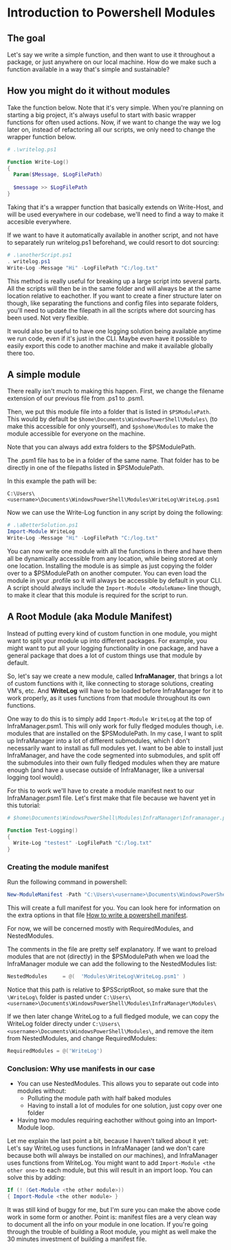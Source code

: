 # Introduction to Powershell Modules
## The goal
Let's say we write a simple function, and then want to use it throughout a package, or just anywhere on our local machine. How do we make such a function available in a way that's simple and sustainable?

## How you might do it without modules
Take the function below. Note that it's very simple. When you're planning on starting a big project, it's always useful to start with basic wrapper functions for often used actions. Now, if we want to change the way we log later on, instead of refactoring all our scripts, we only need to change the wrapper function below.

``` powershell
# .\writelog.ps1

Function Write-Log()
{
  Param($Message, $LogFilePath)
  
  $message >> $LogFilePath
}
```
Taking that it's a wrapper function that basically extends on Write-Host, and will be used everywhere in our codebase, we'll need to find a way to make it accesible everywhere.

If we want to have it automatically available in another script, and not have to separately run writelog.ps1 beforehand,
we could resort to dot sourcing:

``` powershell
# .\anotherScript.ps1
. writelog.ps1
Write-Log -Message "Hi" -LogFilePath "C:/log.txt"
```
This method is really useful for breaking up a large script into several parts. All the scripts will then be in the same folder and will always be at the same location relative to eachother. If you want to create a finer structure later on though, like separating the functions and config files into separate folders, you'll need to update the filepath in all the scripts where dot sourcing has been used. Not very flexible.

It would also be useful to have one logging solution being available anytime we run code, even if it's just in the CLI. Maybe even have it possible to easily export this code to another machine and make it available globally there too.


## A simple module
There really isn't much to making this happen. First, we change the filename extension of our previous file from .ps1 to .psm1.

Then, we put this module file into a folder that is listed in `$PSModulePath`. This would by default be 
`$home\Documents\WindowsPowerShell\Modules\` (to make this accessible for only yourself), and `$pshome\Modules` to make the module accessible for everyone on the machine. 

Note that you can always add extra folders to the $PSModulePath. 

The .psm1 file has to be in a folder of the same name. That folder has to be directly in one of the filepaths listed in $PSModulePath.

In this example the path will be:

```
C:\Users\<username>\Documents\WindowsPowerShell\Modules\WriteLog\WriteLog.psm1
```

Now we can use the Write-Log function in any script by doing the following:

``` powershell
# .\aBetterSolution.ps1
Import-Module WriteLog
Write-Log -Message "Hi" -LogFilePath "C:/log.txt"
```
You can now write one module with all the functions in there and have them all be dynamically accessible from any location, 
while being stored at only one location. Installing the module is as simple as just copying the folder over to a $PSModulePath
on another computer. You can even load the module in your .profile so it will always be accessible by default in your CLI. 
A script should always include the `Import-Module <ModuleName>` line though, to make it clear that this module is required for
the script to run.

## A Root Module (aka Module Manifest)
Instead of putting every kind of custom function in one module, you might want to split your module up into different packages.
For example, you might want to put all your logging functionality in one package, and have a general package that does a lot
of custom things use that module by default.

So, let's say we create a new module, called __InfraManager__, that brings a lot of custom functions with it, like connecting to
storage solutions, creating VM's, etc. And __WriteLog__ will have to be loaded before InfraManager for it to work properly, 
as it uses functions from that module throughout its own functions.

One way to do this is to simply add `Import-Module WriteLog` at the top of InfraManager.psm1. This will only work for fully fledged
modules though, i.e. modules that are installed on the $PSModulePath. In my case, I want to split up InfraManager into a lot
of different submodules, which I don't necessarily want to install as full modules yet. I want to be able to install just 
InfraManager, and have the code segmented into submodules, and split off the submodules into their own fully fledged modules
when they are mature enough (and have a usecase outside of InfraManager, like a universal logging tool would).

For this to work we'll have to create a module manifest next to our InfraManager.psm1 file. Let's first make that file because
we havent yet in this tutorial:

``` powershell
# $home\Documents\WindowsPowerShell\Modules\InfraManager\Inframanager.psm1

Function Test-Logging()
{
  Write-Log "testest" -LogFilePath "C:/log.txt"
}
```

### Creating the module manifest
Run the following command in powershell:

``` powershell
New-ModuleManifest -Path "C:\Users\<username>\Documents\WindowsPowerShell\Modules\InfraManager\InfraManager.psd1"
```

This will create a full manifest for you. You can look here for information on the extra options in that file
[How to write a powershell manifest](https://docs.microsoft.com/en-us/powershell/developer/module/how-to-write-a-powershell-module-manifest).

For now, we will be concerned mostly with RequiredModules, and NestedModules.

The comments in the file are pretty self explanatory. If we want to preload modules that are not (directly) in the $PSModulePath
when we load the InfraManager module we can add the following to the NestedModules list:
``` powershell
NestedModules     = @(  'Modules\WriteLog\WriteLog.psm1' )
```
Notice that this path is relative to $PSScriptRoot, so make sure that the `\WriteLog\` folder is pasted under 
`C:\Users\<username>\Documents\WindowsPowerShell\Modules\InfraManager\Modules\`

If we then later change WriteLog to a full fledged module, we can copy the WriteLog folder directy under `C:\Users\<username>\Documents\WindowsPowerShell\Modules\`, 
and remove the item from NestedModules, and change RequiredModules:

``` powershell
RequiredModules = @('WriteLog')
```

### Conclusion: Why use manifests in our case
- You can use NestedModules. This allows you to separate out code into modules without:
  * Polluting the module path with half baked modules
  * Having to install a lot of modules for one solution, just copy over one folder
- Having two modules requiring eachother without going into an Import-Module loop.

Let me explain the last point a bit, because I haven't talked about it yet: Let's say WriteLog uses 
functions in InfraManager (and we don't care because both will always be installed on _our_ machines), and InfraManager uses
functions from WriteLog. You might want to add `Import-Module <the other one>` to each module, but this will result in an import
loop. You can solve this by adding:

``` powershell
If (! (Get-Module <the other module>))
{ Import-Module <the other module> }
```

It was still kind of buggy for me, but I'm sure you can make the above code work in some form or another.
Point is: manifest files are a very clean way to document all the info on your module in one location. If you're going through
the trouble of building a Root module, you might as well make the 30 minutes investment of building a manifest file.

